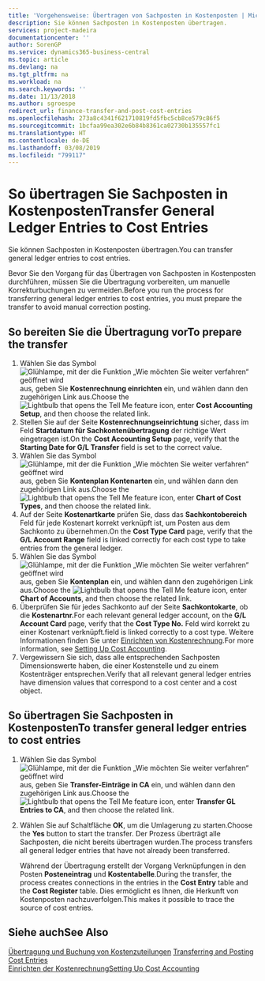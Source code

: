 ```yaml
---
title: 'Vorgehensweise: Übertragen von Sachposten in Kostenposten | Microsoft Docs'
description: Sie können Sachposten in Kostenposten übertragen.
services: project-madeira
documentationcenter: ''
author: SorenGP
ms.service: dynamics365-business-central
ms.topic: article
ms.devlang: na
ms.tgt_pltfrm: na
ms.workload: na
ms.search.keywords: ''
ms.date: 11/13/2018
ms.author: sgroespe
redirect_url: finance-transfer-and-post-cost-entries
ms.openlocfilehash: 273a8c4341f621710819fd5fbc5cb8ce579c86f5
ms.sourcegitcommit: 1bcfaa99ea302e6b84b8361ca02730b135557fc1
ms.translationtype: HT
ms.contentlocale: de-DE
ms.lasthandoff: 03/08/2019
ms.locfileid: "799117"
---
```

# <a name="transfer-general-ledger-entries-to-cost-entries"></a><span data-ttu-id="df33d-103">So übertragen Sie Sachposten in Kostenposten</span><span class="sxs-lookup"><span data-stu-id="df33d-103">Transfer General Ledger Entries to Cost Entries</span></span>
<span data-ttu-id="df33d-104">Sie können Sachposten in Kostenposten übertragen.</span><span class="sxs-lookup"><span data-stu-id="df33d-104">You can transfer general ledger entries to cost entries.</span></span>  

<span data-ttu-id="df33d-105">Bevor Sie den Vorgang für das Übertragen von Sachposten in Kostenposten durchführen, müssen Sie die Übertragung vorbereiten, um manuelle Korrekturbuchungen zu vermeiden.</span><span class="sxs-lookup"><span data-stu-id="df33d-105">Before you run the process for transferring general ledger entries to cost entries, you must prepare the transfer to avoid manual correction posting.</span></span>  

## <a name="to-prepare-the-transfer"></a><span data-ttu-id="df33d-106">So bereiten Sie die Übertragung vor</span><span class="sxs-lookup"><span data-stu-id="df33d-106">To prepare the transfer</span></span>  

1.  <span data-ttu-id="df33d-107">Wählen Sie das Symbol ![Glühlampe, mit der die Funktion „Wie möchten Sie weiter verfahren“ geöffnet wird](media/ui-search/search_small.png "Wie möchten Sie weiter verfahren?") aus, geben Sie **Kostenrechnung einrichten** ein, und wählen dann den zugehörigen Link aus.</span><span class="sxs-lookup"><span data-stu-id="df33d-107">Choose the ![Lightbulb that opens the Tell Me feature](media/ui-search/search_small.png "Tell me what you want to do") icon, enter **Cost Accounting Setup**, and then choose the related link.</span></span>  
2.  <span data-ttu-id="df33d-108">Stellen Sie auf der Seite **Kostenrechnungseinrichtung** sicher, dass im Feld **Startdatum für Sachkontenübertragung** der richtige Wert eingetragen ist.</span><span class="sxs-lookup"><span data-stu-id="df33d-108">On the **Cost Accounting Setup** page, verify that the **Starting Date for G/L Transfer** field is set to the correct value.</span></span>  
3.  <span data-ttu-id="df33d-109">Wählen Sie das Symbol ![Glühlampe, mit der die Funktion „Wie möchten Sie weiter verfahren“ geöffnet wird](media/ui-search/search_small.png "Wie möchten Sie weiter verfahren?") aus, geben Sie **Kontenplan Kontenarten** ein, und wählen dann den zugehörigen Link aus.</span><span class="sxs-lookup"><span data-stu-id="df33d-109">Choose the ![Lightbulb that opens the Tell Me feature](media/ui-search/search_small.png "Tell me what you want to do") icon, enter **Chart of Cost Types**, and then choose the related link.</span></span>  
4.  <span data-ttu-id="df33d-110">Auf der Seite **Kostenartkarte** prüfen Sie, dass das **Sachkontobereich** Feld für jede Kostenart korrekt verknüpft ist, um Posten aus dem Sachkonto zu übernehmen.</span><span class="sxs-lookup"><span data-stu-id="df33d-110">On the **Cost Type Card** page, verify that the **G/L Account Range** field is linked correctly for each cost type to take entries from the general ledger.</span></span>  
5.  <span data-ttu-id="df33d-111">Wählen Sie das Symbol ![Glühlampe, mit der die Funktion „Wie möchten Sie weiter verfahren“ geöffnet wird](media/ui-search/search_small.png "Wie möchten Sie weiter verfahren?") aus, geben Sie **Kontenplan** ein, und wählen dann den zugehörigen Link aus.</span><span class="sxs-lookup"><span data-stu-id="df33d-111">Choose the ![Lightbulb that opens the Tell Me feature](media/ui-search/search_small.png "Tell me what you want to do") icon, enter **Chart of Accounts**, and then choose the related link.</span></span>  
6.  <span data-ttu-id="df33d-112">Überprüfen Sie für jedes Sachkonto auf der Seite **Sachkontokarte**, ob die **Kostenartnr.**</span><span class="sxs-lookup"><span data-stu-id="df33d-112">For each relevant general ledger account, on the **G/L Account Card** page, verify that the **Cost Type No.**</span></span> <span data-ttu-id="df33d-113">Feld wird korrekt zu einer Kostenart verknüpft.</span><span class="sxs-lookup"><span data-stu-id="df33d-113">field is linked correctly to a cost type.</span></span> <span data-ttu-id="df33d-114">Weitere Informationen finden Sie unter [Einrichten von Kostenrechnung](finance-set-up-cost-accounting.md).</span><span class="sxs-lookup"><span data-stu-id="df33d-114">For more information, see [Setting Up Cost Accounting](finance-set-up-cost-accounting.md).</span></span>  
7.  <span data-ttu-id="df33d-115">Vergewissern Sie sich, dass alle entsprechenden Sachposten Dimensionswerte haben, die einer Kostenstelle und zu einem Kostenträger entsprechen.</span><span class="sxs-lookup"><span data-stu-id="df33d-115">Verify that all relevant general ledger entries have dimension values that correspond to a cost center and a cost object.</span></span>  

## <a name="to-transfer-general-ledger-entries-to-cost-entries"></a><span data-ttu-id="df33d-116">So übertragen Sie Sachposten in Kostenposten</span><span class="sxs-lookup"><span data-stu-id="df33d-116">To transfer general ledger entries to cost entries</span></span>  
1.  <span data-ttu-id="df33d-117">Wählen Sie das Symbol ![Glühlampe, mit der die Funktion „Wie möchten Sie weiter verfahren“ geöffnet wird](media/ui-search/search_small.png "Wie möchten Sie weiter verfahren?") aus, geben Sie **Transfer-Einträge‌ in CA** ein, und wählen dann den zugehörigen Link aus.</span><span class="sxs-lookup"><span data-stu-id="df33d-117">Choose the ![Lightbulb that opens the Tell Me feature](media/ui-search/search_small.png "Tell me what you want to do") icon, enter **Transfer GL Entries to CA**, and then choose the related link.</span></span>  
2.  <span data-ttu-id="df33d-118">Wählen Sie auf Schaltfläche **OK**, um die Umlagerung zu starten.</span><span class="sxs-lookup"><span data-stu-id="df33d-118">Choose the **Yes** button to start the transfer.</span></span> <span data-ttu-id="df33d-119">Der Prozess überträgt alle Sachposten, die nicht bereits übertragen wurden.</span><span class="sxs-lookup"><span data-stu-id="df33d-119">The process transfers all general ledger entries that have not already been transferred.</span></span>  

    <span data-ttu-id="df33d-120">Während der Übertragung erstellt der Vorgang Verknüpfungen in den Posten **Posteneintrag** und **Kostentabelle**.</span><span class="sxs-lookup"><span data-stu-id="df33d-120">During the transfer, the process creates connections in the entries in the **Cost Entry** table and the **Cost Register** table.</span></span> <span data-ttu-id="df33d-121">Dies ermöglicht es Ihnen, die Herkunft von Kostenposten nachzuverfolgen.</span><span class="sxs-lookup"><span data-stu-id="df33d-121">This makes it possible to trace the source of cost entries.</span></span>  

## <a name="see-also"></a><span data-ttu-id="df33d-122">Siehe auch</span><span class="sxs-lookup"><span data-stu-id="df33d-122">See Also</span></span>  
<span data-ttu-id="df33d-123">[Übertragung und Buchung von Kostenzuteilungen](finance-transfer-and-post-cost-entries.md) </span><span class="sxs-lookup"><span data-stu-id="df33d-123">[Transferring and Posting Cost Entries](finance-transfer-and-post-cost-entries.md) </span></span>  
[<span data-ttu-id="df33d-124">Einrichten der Kostenrechnung</span><span class="sxs-lookup"><span data-stu-id="df33d-124">Setting Up Cost Accounting</span></span>](finance-set-up-cost-accounting.md)   
